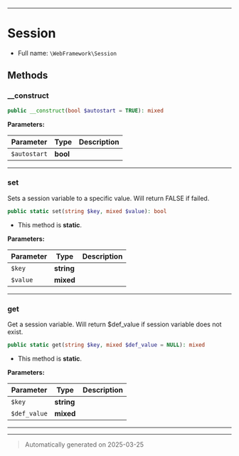 ***

# Session





* Full name: `\WebFramework\Session`




## Methods


### __construct



```php
public __construct(bool $autostart = TRUE): mixed
```








**Parameters:**

| Parameter | Type | Description |
|-----------|------|-------------|
| `$autostart` | **bool** |  |





***

### set

Sets a session variable to a specific value. Will return FALSE if failed.

```php
public static set(string $key, mixed $value): bool
```



* This method is **static**.




**Parameters:**

| Parameter | Type | Description |
|-----------|------|-------------|
| `$key` | **string** |  |
| `$value` | **mixed** |  |





***

### get

Get a session variable. Will return $def_value if session variable does not exist.

```php
public static get(string $key, mixed $def_value = NULL): mixed
```



* This method is **static**.




**Parameters:**

| Parameter | Type | Description |
|-----------|------|-------------|
| `$key` | **string** |  |
| `$def_value` | **mixed** |  |





***


***
> Automatically generated on 2025-03-25
